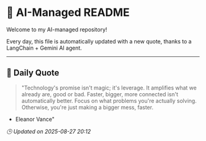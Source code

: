 # 🧠 AI-Managed README

Welcome to my AI-managed repository!

Every day, this file is automatically updated with a new quote, thanks to a LangChain + Gemini AI agent.

---

## 📅 Daily Quote

> "Technology's promise isn't magic; it's leverage.
It amplifies what we already are, good or bad.
Faster, bigger, more connected isn't automatically better.
Focus on what problems you're actually solving.
Otherwise, you're just making a bigger mess, faster.

- Eleanor Vance"

*🕒 Updated on 2025-08-27 20:12*